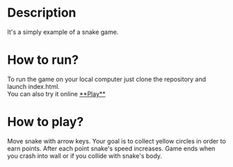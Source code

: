 <h1> Description </h1>
It's a simply example of a snake game.
<h1> How to run? </h1>
To run the game on your local computer just clone the repository and launch index.html.<br/>
You can also try it online <a href="https://zaluskidominik.github.io/snake-game/"> **Play** </a>
<h1> How to play? </h1>
Move snake with arrow keys. Your goal is to collect yellow circles in order to earn points. After each point snake's speed increases. Game ends when you crash into wall or if you collide with snake's body. 
